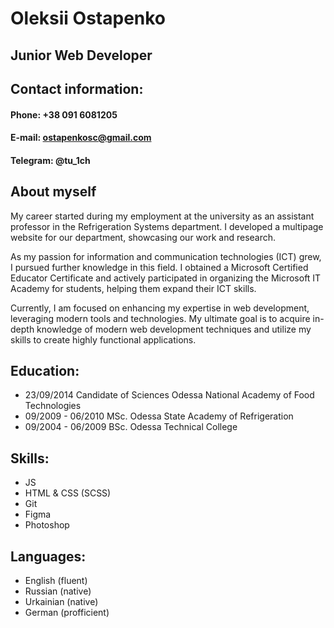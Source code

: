 # **Oleksii Ostapenko**

## Junior Web Developer

## **Contact information:**
#### **Phone:** +38 091 6081205
#### **E-mail:** ostapenkosc@gmail.com
#### **Telegram:** @tu_1ch

## **About myself**

My career started during my employment at the university as an assistant professor in the Refrigeration Systems department. I developed a multipage website for our department, showcasing our work and research.

As my passion for information and communication technologies (ICT) grew, I pursued further knowledge in this field. I obtained a Microsoft Certified Educator Certificate and actively participated in organizing the Microsoft IT Academy for students, helping them expand their ICT skills.

Currently, I am focused on enhancing my expertise in web development, leveraging modern tools and technologies. My ultimate goal is to acquire in-depth knowledge of modern web development techniques and utilize my skills to create highly functional applications.

## **Education:**
- 23/09/2014 Candidate of Sciences Odessa National Academy of Food Technologies
- 09/2009 - 06/2010 MSc. Odessa State Academy of Refrigeration
- 09/2004 - 06/2009 BSc. Odessa Technical College

## **Skills:**
- JS
- HTML & CSS (SCSS)
- Git
- Figma
- Photoshop

## **Languages:**
- English (fluent)
- Russian (native)
- Urkainian (native)
- German (profficient)
